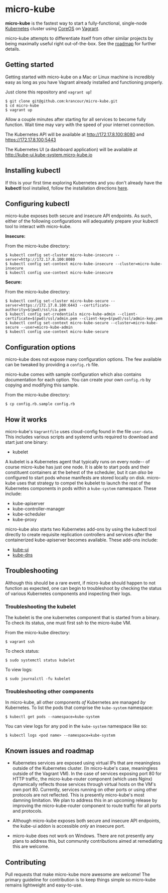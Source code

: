 # micro-kube

**micro-kube** is the fastest way to start a fully-functional, single-node
[Kubernetes](http://kubernetes.io/) cluster using [CoreOS](https://coreos.com/) on
[Vagrant](https://www.vagrantup.com/).

micro-kube attempts to differentiate itself from other similar projects by being maximally useful
right out-of-the-box.  See the [roadmap](#roadmap) for further details.

## Getting started

Getting started with micro-kube on a Mac or Linux machine is incredibly easy as long as you have
Vagrant already installed and functioning properly.

Just clone this repository and `vagrant up`!

```
$ git clone git@github.com:krancour/micro-kube.git
$ cd micro-kube
$ vagrant up
```

Allow a couple minutes after starting for all services to become fully function.  Wait time may
vary with the speed of your internet connection.

The Kubernetes API will be available at http://172.17.8.100:8080 and https://172.17.8.100:5443

The Kubernetes UI (a dashboard application) will be available at
http://kube-ui.kube-system.micro-kube.io

## Installing kubectl

If this is your first time exploring Kubernetes and you don't already have the __kubectl__ tool
installed, follow the installation directions
[here](http://kubernetes.io/v1.0/docs/getting-started-guides/aws/kubectl.html).

## Configuring kubectl

micro-kube exposes both secure and insecure API endpoints.  As such, either of the following
configurations will adequately prepare your kubectl tool to interact with micro-kube.

__Insecure:__

From the micro-kube directory:

```
$ kubectl config set-cluster micro-kube-insecure --server=http://172.17.8.100:8080
$ kubectl config set-context micro-kube-insecure --cluster=micro-kube-insecure
$ kubectl config use-context micro-kube-insecure
```

__Secure:__

From the micro-kube directory:

```
$ kubectl config set-cluster micro-kube-secure --server=https://172.17.8.100:6443 --certificate-authority=$(pwd)/ssl/ca.pem
$ kubectl config set-credentials micro-kube-admin --client-certificate=$(pwd)/ssl/admin.pem --client-key=$(pwd)/ssl/admin-key.pem
$ kubectl config set-context micro-kube-secure --cluster=micro-kube-secure --user=micro-kube-admin
$ kubectl config use-context micro-kube-secure
```

## Configuration options

micro-kube does not expose many configuration options.  The few available can be tweaked by
providing a `config.rb` file.

micro-kube comes with sample configuration which also contains documentation for each option.  You
can create your own `config.rb` by copying and modifying this sample.

From the micro-kube directory:

```
$ cp config.rb.sample config.rb
```

## How it works

micro-kube's `Vagrantfile` uses cloud-config found in the file `user-data`.  This includes various
scripts and systemd units required to download and start just one binary:

* kubelet

A kubelet is a Kubernetes agent that typically runs on every node-- of course micro-kube has just
one node.  It is able to start pods and their constituent containers at the behest of the
scheduler, but it can _also_ be configured to start pods whose manifests are stored locally on
disk.  micro-kube uses that strategy to compel the kubelet to launch the rest of the Kubernetes
components in pods within a `kube-system` namespace.  These include:

* kube-apiserver
* kube-controller-manager
* kube-scheduler
* kube-proxy

micro-kube also starts two Kubernetes add-ons by using the kubectl tool directly to create
requisite replication controllers and services _after_ the containerized kube-apiserver becomes
available.  These add-ons include:

* [kube-ui](https://github.com/kubernetes/kube-ui)
* [kube-dns](https://github.com/kubernetes/kubernetes/tree/master/cluster/addons/dns)

## Troubleshooting

Although this should be a rare event, if micro-kube should happen to not function as expected, one
can begin to troubleshoot by checking the status of various Kubernetes components and inspecting
their logs.

### Troubleshooting the kubelet

The kubelet is the one kubernetes component that is started from a binary.  To check its status,
one must first ssh to the micro-kube VM.

From the micro-kube directory:

```
$ vagrant ssh
```

To check status:

```
$ sudo systemctl status kubelet
```

To view logs:

```
$ sudo journalctl -fu kubelet
```

### Troubleshooting other components

In micro-kube, all other components _of_ Kubernetes are managed _by_ Kubernetes.  To list the pods
that comprise the `kube-system` namespace:

```
$ kubectl get pods --namespace=kube-system
```

You can view logs for any pod in the `kube-system` namespace like so:

```
$ kubectl logs <pod name> --namespace=kube-system
```

## <a name="roadmap"></a>Known issues and roadmap

* Kubernetes services are exposed using virtual IPs that are meaningless outside of the Kubernetes
  cluster.  (In micro-kube's case, meaningless outside of the Vagrant VM).  In the case of
  services exposing port 80 for HTTP traffic, the micro-kube-router component (which uses Nginx)
  dynamically reflects those services through virtual hosts on the VM's own port 80.  Currently,
  services running on other ports or using other protocols are not reflected.  This is presently
  micro-kube's most damning limitation.  We plan to address this in an upcoming release by
  improving the micro-kube-router component to route traffic for all ports and protocols.

* Although micro-kube exposes both secure and insecure API endpoints, the kube-ui addon is
  accessible _only_ an insecure port.

* micro-kube does not work on Windows.  There are not presently any plans to address this, but
  community contributions aimed at remediating this are welcome.

## Contributing

Pull requests that make micro-kube more awesome are welcome!  The primary guideline for
contribution is to keep things simple so micro-kube remains lightweight and easy-to-use.
